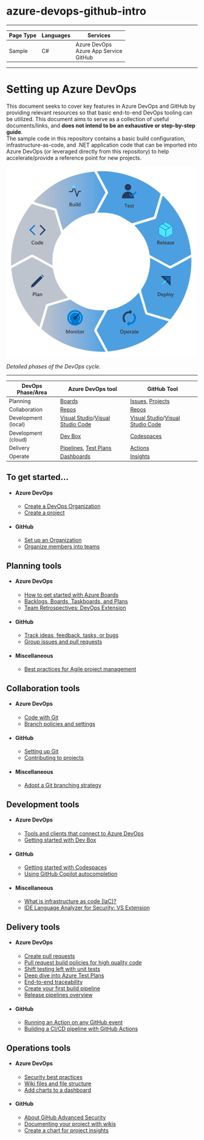 # azure-devops-github-intro

---

| Page Type | Languages | Services                                        |
| --------- | --------- | ----------------------------------------------- |
| Sample    | C#        | Azure DevOps <br> Azure App Service <br> GitHub |

---

# Setting up Azure DevOps

This document seeks to cover key features in Azure DevOps and GitHub by providing relevant resources so that basic end-to-end DevOps tooling can be utilized. This document aims to serve as a collection of useful documents/links, and **does not intend to be an exhaustive or step-by-step guide**.
<br>
The sample code in this repository contains a basic build configuration, infrastructure-as-code, and .NET application code that can be imported into Azure DevOps (or leveraged directly from this repository) to help accelerate/provide a reference point for new projects.

<img src="./Docs/devopscycle.png" alt="DevOps cycle" width="500"/><br>

_Detailed phases of the DevOps cycle._

---

| DevOps Phase/Area   | Azure DevOps tool                                                                                                                                                                                                         | GitHub Tool                                                                                                                                                           |
| ------------------- | ------------------------------------------------------------------------------------------------------------------------------------------------------------------------------------------------------------------------- | --------------------------------------------------------------------------------------------------------------------------------------------------------------------- |
| Planning            | [Boards](https://azure.microsoft.com/en-us/products/devops/boards/)                                                                                                                                                       | [Issues](https://docs.github.com/en/issues), [Projects](https://docs.github.com/en/issues/planning-and-tracking-with-projects/learning-about-projects/about-projects) |
| Collaboration       | [Repos](https://azure.microsoft.com/en-us/products/devops/repos/)                                                                                                                                                         | [Repos](https://docs.github.com/en/repositories)                                                                                                                      |
| Development (local) | [Visual Studio](https://visualstudio.microsoft.com/)/[Visual Studio Code](https://code.visualstudio.com/)                                                                                                                 | [Visual Studio](https://visualstudio.microsoft.com/)/[Visual Studio Code](https://code.visualstudio.com/)                                                             |
| Development (cloud) | [Dev Box](https://azure.microsoft.com/en-us/products/dev-box/)                                                                                                                                                            | [Codespaces](https://docs.github.com/en/codespaces)                                                                                                                   |
| Delivery            | [Pipelines](https://learn.microsoft.com/en-us/azure/devops/pipelines/get-started/what-is-azure-pipelines?view=azure-devops), [Test Plans](https://learn.microsoft.com/en-us/azure/devops/test/overview?view=azure-devops) | [Actions](https://docs.github.com/en/actions)                                                                                                                         |
| Operate             | [Dashboards](https://learn.microsoft.com/en-us/azure/devops/report/dashboards/overview?view=azure-devops)                                                                                                                 | [Insights](https://docs.github.com/en/issues/planning-and-tracking-with-projects/viewing-insights-from-your-project/about-insights-for-projects)                      |

## To get started...

-   #### Azure DevOps

    -   [Create a DevOps Organization](https://learn.microsoft.com/en-us/azure/devops/organizations/accounts/create-organization?view=azure-devops)
    -   [Create a project](https://learn.microsoft.com/en-us/azure/devops/organizations/projects/create-project?view=azure-devops&tabs=browser)

-   #### GitHub
    -   [Set up an Organization](https://docs.github.com/en/organizations)
    -   [Organize members into teams](https://docs.github.com/en/organizations/organizing-members-into-teams)

## Planning tools

-   #### Azure DevOps

    -   [How to get started with Azure Boards](https://learn.microsoft.com/en-us/azure/devops/boards/get-started/?view=azure-devops)
    -   [Backlogs, Boards, Taskboards, and Plans](https://learn.microsoft.com/en-us/azure/devops/boards/backlogs/backlogs-boards-plans?view=azure-devops)
    -   [Team Retrospectives: DevOps Extension](https://marketplace.visualstudio.com/items?itemName=ms-devlabs.team-retrospectives)

-   #### GitHub

    -   [Track ideas, feedback, tasks, or bugs](https://docs.github.com/en/issues/tracking-your-work-with-issues/about-issues)
    -   [Group issues and pull requests](https://github.com/features/issues)

-   #### Miscellaneous
    -   [Best practices for Agile project management](https://learn.microsoft.com/en-us/azure/devops/boards/best-practices-agile-project-management?view=azure-devops&tabs=agile-process)

## Collaboration tools

-   #### Azure DevOps

    -   [Code with Git](https://learn.microsoft.com/en-us/azure/devops/user-guide/code-with-git?view=azure-devops)
    -   [Branch policies and settings](https://learn.microsoft.com/en-us/azure/devops/repos/git/branch-policies?view=azure-devops&tabs=browser)

-   #### GitHub

    -   [Setting up Git](https://docs.github.com/en/get-started/quickstart/set-up-git)
    -   [Contributing to projects](https://docs.github.com/en/get-started/quickstart/contributing-to-projects)

-   #### Miscellaneous
    -   [Adopt a Git branching strategy](https://learn.microsoft.com/en-us/azure/devops/repos/git/git-branching-guidance?view=azure-devops)

## Development tools

-   #### Azure DevOps

    -   [Tools and clients that connect to Azure DevOps](https://learn.microsoft.com/en-us/azure/devops/user-guide/tools?view=azure-devops)
    -   [Getting started with Dev Box](https://learn.microsoft.com/en-us/azure/dev-box/quickstart-configure-dev-box-service?tabs=AzureADJoin)

-   #### GitHub

    -   [Getting started with Codespaces](https://github.com/features/codespaces)
    -   [Using GitHub Copilot autocompletion](https://docs.github.com/en/copilot/overview-of-github-copilot/about-github-copilot)

-   #### Miscellaneous
    -   [What is infrastructure as code (IaC)?](https://learn.microsoft.com/en-us/devops/deliver/what-is-infrastructure-as-code)
    -   [IDE Language Analyzer for Security: VS Extension](https://marketplace.visualstudio.com/items?itemName=MS-CST-E.MicrosoftDevSkim)

## Delivery tools

-   #### Azure DevOps

    -   [Create pull requests](https://learn.microsoft.com/en-us/azure/devops/repos/git/pull-requests?view=azure-devops&tabs=browser)
    -   [Pull request build policies for high quality code](https://devblogs.microsoft.com/devops/pull-request-build-policies-for-high-quality-code/)
    -   [Shift testing left with unit tests](https://learn.microsoft.com/en-us/devops/develop/shift-left-make-testing-fast-reliable)
    -   [Deep dive into Azure Test Plans](https://azure.microsoft.com/en-us/blog/deep-dive-into-azure-test-plans/)
    -   [End-to-end traceability](https://learn.microsoft.com/en-us/azure/devops/cross-service/end-to-end-traceability?toc=%2Fazure%2Fdevops%2Fboards%2Ftoc.json&view=azure-devops)
    -   [Create your first build pipeline](https://learn.microsoft.com/en-us/azure/devops/pipelines/create-first-pipeline?view=azure-devops&tabs=java%2Ctfs-2018-2%2Cbrowser)
    -   [Release pipelines overview](https://learn.microsoft.com/en-us/azure/devops/pipelines/release/?view=azure-devops)

-   #### GitHub
    -   [Running an Action on any GitHub event](https://github.com/features/actions)
    -   [Building a CI/CD pipeline with GitHub Actions](https://github.blog/2022-02-02-build-ci-cd-pipeline-github-actions-four-steps/)

## Operations tools

-   #### Azure DevOps

    -   [Security best practices](https://learn.microsoft.com/en-us/azure/devops/organizations/security/security-best-practices?view=azure-devops)
    -   [Wiki files and file structure](https://learn.microsoft.com/en-us/azure/devops/project/wiki/wiki-file-structure?view=azure-devops)
    -   [Add charts to a dashboard](https://learn.microsoft.com/en-us/azure/devops/report/dashboards/add-charts-to-dashboard?view=azure-devops)

-   #### GitHub
    -   [About GiHub Advanced Security](https://docs.github.com/en/get-started/learning-about-github/about-github-advanced-security)
    -   [Documenting your project with wikis](https://docs.github.com/en/communities/documenting-your-project-with-wikis)
    -   [Create a chart for project insights](https://docs.github.com/en/issues/planning-and-tracking-with-projects/viewing-insights-from-your-project/creating-charts)
